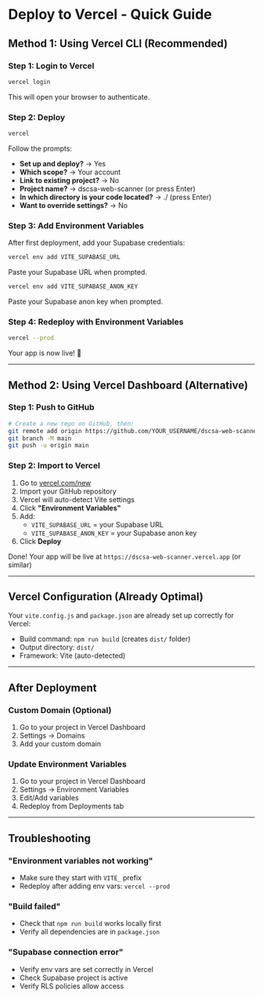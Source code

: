 # Deploy to Vercel - Quick Guide

## Method 1: Using Vercel CLI (Recommended)

### Step 1: Login to Vercel
```bash
vercel login
```
This will open your browser to authenticate.

### Step 2: Deploy
```bash
vercel
```

Follow the prompts:
- **Set up and deploy?** → Yes
- **Which scope?** → Your account
- **Link to existing project?** → No
- **Project name?** → dscsa-web-scanner (or press Enter)
- **In which directory is your code located?** → ./ (press Enter)
- **Want to override settings?** → No

### Step 3: Add Environment Variables

After first deployment, add your Supabase credentials:

```bash
vercel env add VITE_SUPABASE_URL
```
Paste your Supabase URL when prompted.

```bash
vercel env add VITE_SUPABASE_ANON_KEY
```
Paste your Supabase anon key when prompted.

### Step 4: Redeploy with Environment Variables
```bash
vercel --prod
```

Your app is now live! 🎉

---

## Method 2: Using Vercel Dashboard (Alternative)

### Step 1: Push to GitHub
```bash
# Create a new repo on GitHub, then:
git remote add origin https://github.com/YOUR_USERNAME/dscsa-web-scanner.git
git branch -M main
git push -u origin main
```

### Step 2: Import to Vercel
1. Go to [vercel.com/new](https://vercel.com/new)
2. Import your GitHub repository
3. Vercel will auto-detect Vite settings
4. Click **"Environment Variables"**
5. Add:
   - `VITE_SUPABASE_URL` = your Supabase URL
   - `VITE_SUPABASE_ANON_KEY` = your Supabase anon key
6. Click **Deploy**

Done! Your app will be live at `https://dscsa-web-scanner.vercel.app` (or similar)

---

## Vercel Configuration (Already Optimal)

Your `vite.config.js` and `package.json` are already set up correctly for Vercel:
- Build command: `npm run build` (creates `dist/` folder)
- Output directory: `dist/`
- Framework: Vite (auto-detected)

---

## After Deployment

### Custom Domain (Optional)
1. Go to your project in Vercel Dashboard
2. Settings → Domains
3. Add your custom domain

### Update Environment Variables
1. Go to your project in Vercel Dashboard
2. Settings → Environment Variables
3. Edit/Add variables
4. Redeploy from Deployments tab

---

## Troubleshooting

### "Environment variables not working"
- Make sure they start with `VITE_` prefix
- Redeploy after adding env vars: `vercel --prod`

### "Build failed"
- Check that `npm run build` works locally first
- Verify all dependencies are in `package.json`

### "Supabase connection error"
- Verify env vars are set correctly in Vercel
- Check Supabase project is active
- Verify RLS policies allow access
